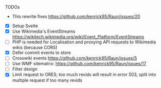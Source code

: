 TODOs

- This rewrite fixes https://github.com/kenrick95/Raun/issues/20

- [x] Setup Svelte
- [x] Use Wikimedia's EventStreams https://wikitech.wikimedia.org/wiki/Event_Platform/EventStreams
- [ ] PHP is needed for Localisation and proxying API requests to Wikimedia wikis (because CORS)
- [x] Defer commit events to store
- [ ] Crosswiki events https://github.com/kenrick95/Raun/issues/5
- [ ] Use WMF sitematrix: https://github.com/kenrick95/Raun/issues/17
- [ ] Filter design
- [x] Limit request to ORES; too much revids will result in error 503, split into multiple request if too many revids
